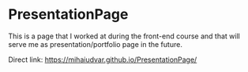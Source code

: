 # PresentationPage
This is a page that I worked at during the front-end course and that will serve me as presentation/portfolio page in the future.

Direct link: https://mihaiudvar.github.io/PresentationPage/
